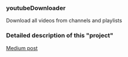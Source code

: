 ### youtubeDownloader
Download all videos from channels and playlists

### Detailed description of this "project"

[Medium post](https://medium.com/hacking-info-sec/how-to-download-all-videos-from-a-youtube-channel-or-playlist-5d54d287e62d
)
